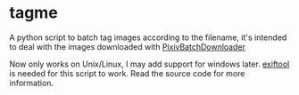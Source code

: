 # tagme

A python script to batch tag images according to the filename, it's intended to deal with the images downloaded with [PixivBatchDownloader](https://github.com/xuejianxianzun/PixivBatchDownloader)

Now only works on Unix/Linux, I may add support for windows later. [exiftool](https://exiftool.org/) is needed for this script to work. Read the source code for more information.